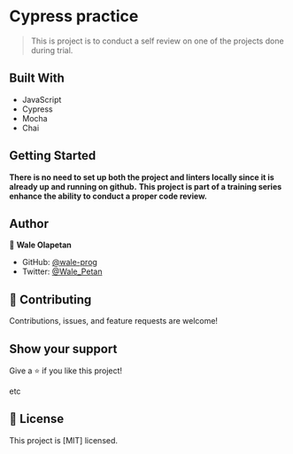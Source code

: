 # Cypress practice

> This is project is to conduct a self review on one of the projects done during trial.


## Built With

- JavaScript
- Cypress
- Mocha
- Chai

## Getting Started

**There is no need to set up both the project and linters locally since it is already up and running on github.**
**This project is part of a training series enhance the ability to conduct a proper code review.**

## Author

👤 **Wale Olapetan**

- GitHub: [@wale-prog](https://github.com/wale-prog)
- Twitter: [@Wale_Petan](https://twitter.com/Wale_Petan)


## 🤝 Contributing

Contributions, issues, and feature requests are welcome!



## Show your support

Give a ⭐️ if you like this project!

etc

## 📝 License

This project is [MIT] licensed.